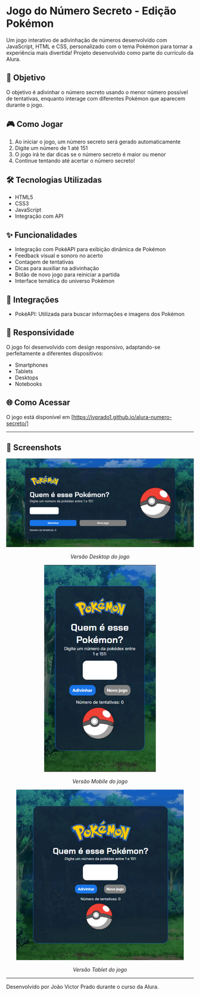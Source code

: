 # Jogo do Número Secreto - Edição Pokémon

Um jogo interativo de adivinhação de números desenvolvido com JavaScript, HTML e CSS, personalizado com o tema Pokémon para tornar a experiência mais divertida! 
Projeto desenvolvido como parte do currículo da Alura.

## 🎯 Objetivo

O objetivo é adivinhar o número secreto usando o menor número possível de tentativas, enquanto interage com diferentes Pokémon que aparecem durante o jogo.

## 🎮 Como Jogar

1. Ao iniciar o jogo, um número secreto será gerado automaticamente
2. Digite um número de 1 até 151
3. O jogo irá te dar dicas se o número secreto é maior ou menor
4. Continue tentando até acertar o número secreto!

## 🛠️ Tecnologias Utilizadas

- HTML5
- CSS3
- JavaScript
- Integração com API

## ✨ Funcionalidades

- Integração com PokéAPI para exibição dinâmica de Pokémon
- Feedback visual e sonoro no acerto
- Contagem de tentativas
- Dicas para auxiliar na adivinhação
- Botão de novo jogo para reiniciar a partida
- Interface temática do universo Pokémon

## 🔌 Integrações

- PokéAPI: Utilizada para buscar informações e imagens dos Pokémon

## 📱 Responsividade

O jogo foi desenvolvido com design responsivo, adaptando-se perfeitamente a diferentes dispositivos:
- Smartphones
- Tablets
- Desktops
- Notebooks

## 🌐 Como Acessar

O jogo está disponível em [https://jvprado1.github.io/alura-numero-secreto/]

---

## 📸 Screenshots

<div align="center">
  <img src="./img/desktop.png" width="600px" alt="Tela Desktop">
  <p><i>Versão Desktop do jogo</i></p>
</div>

<div align="center">
  <img src="./img/mobile.png" width="300px" alt="Tela Mobile">
  <p><i>Versão Mobile do jogo</i></p>
</div>

<div align="center">
  <img src="./img/tablet.png" width="450px" alt="Tela Tablet">
  <p><i>Versão Tablet do jogo</i></p>
</div>

---

Desenvolvido por João Victor Prado durante o curso da Alura.
